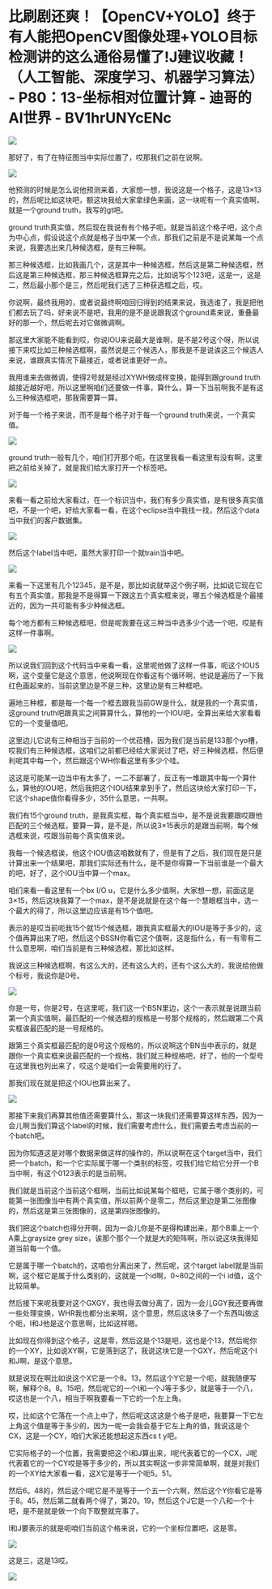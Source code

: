 # 比刷剧还爽！【OpenCV+YOLO】终于有人能把OpenCV图像处理+YOLO目标检测讲的这么通俗易懂了!J建议收藏！（人工智能、深度学习、机器学习算法） - P80：13-坐标相对位置计算 - 迪哥的AI世界 - BV1hrUNYcENc

![](img/74aff7e9ed97b2f8f6c57bc4a72c183b_0.png)

那好了，有了在特征图当中实际位置了，哎那我们之前在说啊。

![](img/74aff7e9ed97b2f8f6c57bc4a72c183b_2.png)

他预测的时候是怎么说他预测来着，大家想一想，我说这是一个格子，这是13×13的，然后呢比如这块吧，额这块我给大家拿绿色来画，这一块呢有一个真实值啊，就是一个ground truth，我写的gt吧。

ground truth真实值，然后现在我说有有个格子呃，就是当前这个格子吧，这个点为中心点，假设说这个点就是格子当中某一个点，那我们之前是不是说某每一个点来说，我要选出来几种候选框，是有三种啊。

那三种候选框，比如我画几个，这是其中一种候选框，然后这是第二种候选框，然后这是第三种候选框，那三种候选框算完之后，比如说写个123吧，这是一，这是二，然后最小那个是三，然后呢我们选了三种获选框之后，哎。

你说啊，最终我用的，或者说最终啊咱回归得到的结果来说，我选谁了，我是把他们都去玩了吗，好来说不是吧，我用的是不是说跟我这个ground素来说，重叠最好的那一个，然后呢去对它做微调啊。

那这里大家能不能看到哎，你说IOU来说最大是谁啊，是不是2号这个呀，所以说接下来哎比如三种候选框啊，虽然说是三个候选人，那我是不是说诶这三个候选人来说，谁跟真实情况下最接近，或者说谁更好一点。

我用谁来去做微调，使得2号就是经过XYWH做成样变换，能得到跟ground truth越接近越好吧，所以这里啊咱们还要做一件事，算什么，算一下当前啊我不是有这么三种候选框吧，那我需要算一算。

对于每一个格子来说，而不是每个格子对于每一个ground truth来说，一个真实值。

![](img/74aff7e9ed97b2f8f6c57bc4a72c183b_4.png)

ground truth一般有几个，咱们打开那个呃，在这里我看一看这里有没有啊，这里把之前给关掉了，就是我们给大家打开一个标签吧。



![](img/74aff7e9ed97b2f8f6c57bc4a72c183b_6.png)

来看一看之前给大家看过，在一个标识当中，我们有多少真实值，是有很多真实值吧，不是一个吧，好给大家看一看，在这个eclipse当中我找一找，然后这个data当中我们的客户数据集。



![](img/74aff7e9ed97b2f8f6c57bc4a72c183b_8.png)

然后这个label当中吧，虽然大家打印一个就train当中吧。

![](img/74aff7e9ed97b2f8f6c57bc4a72c183b_10.png)

来看一下这里有几个12345，是不是，那比如说就举这个例子啊，比如说它现在它有五个真实值，那我是不是得算一下跟这五个真实框来说，哪五个候选框是个最接近的，因为一共可能有多少种候选框。

每个地方都有三种候选框吧，但是呢我要在这三种当中选多少个选一个吧，哎是有这样一件事啊。

![](img/74aff7e9ed97b2f8f6c57bc4a72c183b_12.png)

所以说我们回到这个代码当中来看一看，这里呢他做了这样一件事，呃这个IOUS啊，这个变量它是这个意思，他说啊现在你看这有个循环啊，他说是遍历了一下我红色画起来的，当前这里边是不是三种，这里边是有三种框吧。

遍地三种框，都是每一个每一个框去跟我当前GW是什么，就是我的一个真实值，这ground truth吧跟真实之间算算什么，算他的一个IOU吧，全算出来给大家看看它的一个变量值吧。

这里边儿它说有三种相当于当前的一个优菈槽，因为我们是当前是133那个yo槽，哎我们有三种候选框，这咱们之前都已经给大家说过了吧，好三种候选框，然后便利呢其中每一个，然后跟这个WH你看这里有多少个哇。

这这是可能某一边当中有太多了，一二不部署了，反正有一堆跟其中每一个算什么，算他的IOU吧，然后我把这个IOU结果拿到手了，然后这块给大家打印一下，它这个shape值你看得多少，35什么意思，一共啊。

我们有15个ground truth，是我真实框，每个真实框当中，是不是说我要跟哎跟他匹配的三个候选框，要算一算，是不是，所以说3×15表示的是跟当前啊，每个候选框来说，哎跟当前每个真实值来说。

我每一个候选框诶，他这个IOU值这咱数就有了，但是有了之后，我们现在是只是计算出来一个结果吧，那我们实际还有什么，是不是你得算一下当前谁是一个最大的吧，好了，这个IOU当中算一个max。

咱们来看一看这里有一个bx I/O u，它是什么多少值啊，大家想一想，前面这是3×15，然后这块我算了一个max，是不是说就是在这个每一个慧眼框当中，选一个最大的得了，所以这里边应该是有15个值吧。

表示的是哎当前呃我15个就15个候选框，跟我真实框最大的IOU是等于多少的，这个值再算出来了吧，然后这个BSSN你看它这个值啊，这是指什么，有一有零有二什么意思啊，咱们当前是有三种候选框，那比如这样。

我说这三种候选框啊，有这么大的，还有这么大的，还有个这么大的，我说给他做个标号，我说你是0号。

![](img/74aff7e9ed97b2f8f6c57bc4a72c183b_14.png)

你是一号，你是2号，在这里呢，我们这一个BSN里边，这个一表示就是说跟当前第一个真实值啊，最匹配的一个候选框的规格是一号那个规格的，然后跟第二个真实框诶最匹配的是一号规格的。

跟第三个真实框最匹配的是0号这个规格的，所以说啊这个BN当中表示的，就是跟你一个真实框来说最匹配的一个规格，我们就三种规格吧，好了，他的一个型号在这里我也列出来了，哎这个是咱们一会需要用的行了。

那我们现在就是把这个IOU也算出来了。

![](img/74aff7e9ed97b2f8f6c57bc4a72c183b_16.png)

那接下来我们再算其他值还需要算什么，那这一块我们还需要算这样东西，因为一会儿啊当我们算这个label的时候，我们需要考虑什么，我们需要去考虑当前的一个batch吧。

因为你知道这是对哪个数据来做这样的操作的，所以说啊在这个target当中，我们把一个batch，和一个它实际属于哪一个类别的标签，哎我们给它给它分开一个B当中啊，有这个0123表示的是当前啊。

我们就是当前这个当前这个框啊，当前比如说某每个框吧，它属于哪个类别的，可能第一张图像当中有两个真实值，所以前两个是零二，然后这里边是第二张图像的，然后这是第三张图像的，这是第四张图像的。

我们把这个batch也得分开啊，因为一会儿你是不是得构建出来，那个B乘上一个A乘上graysize grey size，诶那个那个一个就是大的矩阵啊，所以说这块我得知道当前每一个值。

它是属于哪一个batch的，这咱也分离出来了，然后呢，这个target label就是当前啊，这个框它是属于什么类别的，这就是一个id啊，0~80之间的一个i id值，这个比较简单。

然后接下来呢我要对这个GXGY，我也得去做分离了，因为一会儿GGY我还要再做一些处理变换，WHR我也都分出来啊，这个意思，然后这块多了一个东西叫做这个呃，I和J他是这个意思啊，比如这样嗯。

比如现在你得到这个格子，这是零，然后这是个13是吧，这也是个13，然后呢你的一个XY，比如说XY啊，它是落到这了，我说这块它是一个GXY，然后呢这个I和J啊，是这个意思。

就是说现在啊比如说这个X它是一个8。13，然后这个Y它是一个呃，就我随便写啊，解释个8。8。15吧，然后呢它的一个I和一个J等于多少，就是等于一个八，哎这也是一个八，相当于啊我要看一下它的一个左上角。

哎，比如这个它落在一个点上中了，然后呢这这这是个格子是吧，我要算一下它左上角这个值是等于多少的，因为一呢一会我会基于它左上角的值，我说这是个CX，这是一个CY，咱们大家还能想起这东西cs t y吧。

它实际格子的一个位置，我需要把这个I和J算出来，I呢代表着它的一个CX，J呢代表着它的一个CY哎是等于多少的，所以其实啊这一步非常简单啊，就是对我们的一个XY给大家看一看，这X它是等于一个呃5。51。

然后6。48的，然后这个I呢它是不是等于一个五一个六啊，然后这个Y你看它是等于8。45，然后第二就看两个得了，第20。19，然后这个J它是一个八和一个十吧，是不是就是做一个向下取整就完事了。

I和J要表示的就是呃咱们当前这个格来说，它的一个坐标位置吧，这是零。

![](img/74aff7e9ed97b2f8f6c57bc4a72c183b_18.png)

这是三，这是13哎。

![](img/74aff7e9ed97b2f8f6c57bc4a72c183b_20.png)